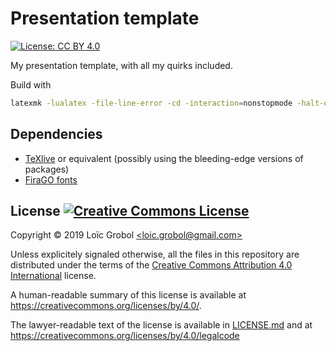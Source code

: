 Presentation template
=====================
[![License: CC BY 4.0](https://licensebuttons.net/l/by/4.0/80x15.png)](https://creativecommons.org/licenses/by/4.0/)

My presentation template, with all my quirks included.

Build with

```bash
latexmk -lualatex -file-line-error -cd -interaction=nonstopmode -halt-on-error -shell-escape slides/slides.tex
```

## Dependencies

- [TeXlive](https://www.tug.org/texlive/) or equivalent (possibly using the bleeding-edge versions of packages)
- [FiraGO fonts](https://github.com/bBoxType/FiraGO)

## License <a rel="license" href="http://creativecommons.org/licenses/by/4.0/"><img alt="Creative Commons License" style="border-width:0" src="https://i.creativecommons.org/l/by/4.0/88x31.png"/></a>

Copyright © 2019 Loïc Grobol [\<loic.grobol@gmail.com\>](mailto:loic.grobol@gmail.com)

Unless explicitely signaled otherwise, all the files in this repository are distributed under the terms of the [Creative Commons Attribution 4.0 International](https://creativecommons.org/licenses/by/4.0/) license.

A human-readable summary of this license is available at <https://creativecommons.org/licenses/by/4.0/>.

The lawyer-readable text of the license is available in [LICENSE.md](LICENSE.md) and at <https://creativecommons.org/licenses/by/4.0/legalcode>
